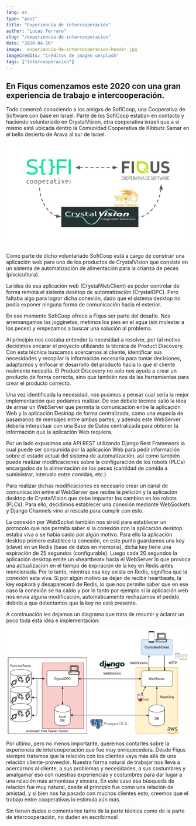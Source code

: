 ```yaml
---
lang: es
type: "post"
title: "Experiencia de intercooperación"
author: "Lucas Ferraro"
slug: "/experiencia-de-intercooperacion"
date: "2020-04-16"
image:  experiencia-de-intercooperacion-header.jpg
imageCredits: "Créditos de imagen unsplash"
tags: ["Intercooperacion"]
---
```


## En Fiqus comenzamos este 2020 con una gran experiencia de trabajo e intercooperación.

Todo comenzó conociendo a los amigxs de SofiCoop, una Cooperativa de Software con base en Israel. Parte de lxs SofiCoop estaban en contacto y haciendo voluntariado en CrystalVision, otra cooperativa israelí que a sí mismo está ubicada dentro la Comunidad Cooperativa de Kibbutz Samar en el bello desierto de Arava al sur de Israel.

![Créditos de imagen unsplash](./experiencia-de-intercooperacion-01.jpg)

Como parte de dicho voluntariado SofiCoop está a cargo de construir una aplicación web para uno de los productos de CrystalVision que consiste en un sistema de automatización de alimentación para la crianza de peces (piscicultura).

La idea de esa aplicación web (CrystalWebClient) es poder controlar de forma remota el sistema desktop de automatización (CrystalOPC). Pero faltaba algo para lograr dicha conexión, dado que el sistema desktop no podía exponer ninguna forma de comunicación hacia el exterior.

En ese momento SofiCoop ofrece a Fiqus ser parte del desafío. Nos arremangamos las jogginetas, metimos los pies en el agua (sin molestar a los peces) y empezamos a buscar una solución al problema.

Al principio nos costaba entender la necesidad a resolver, por tal motivo decidimos encarar el proyecto utilizando la técnica de Product Discovery.
Con esta técnica buscamos acercarnos al cliente, identificar sus necesidades y recopilar la información necesaria para tomar decisiones, adaptarnos y enfocar el desarrollo del producto hacia lo que el cliente realmente necesita.
El Product Discovery no solo nos ayuda a crear un producto de forma correcta, sino que también nos da las herramientas para crear el producto correcto.

Una vez identificada la necesidad, nos pusimos a pensar cual sería la mejor implementación que podíamos realizar. De ese debate técnico salió la idea de armar un WebServer que permita la comunicación entre la aplicación Web y la aplicación Desktop de forma centralizada, como una especia de pasamanos de mensajes entre ambas partes, y además este WebServer debería interactuar con una Base de Datos centralizada para obtener la información que la aplicación Web requiera.

Por un lado expusimos una API REST utilizando Django Rest Framework la cual puede ser consumida por la aplicación Web para pedir información sobre el estado actual del sistema de automatización, así como también puede realizar modificaciones sobre la configuración de los robots (PLCs) encargados de la alimentación de los peces (cantidad de comida a suministrar, intervalo entre comidas, etc.)

Para realizar dichas modificaciones es necesario crear un canal de comunicación entre el WebServer que recibe la petición y la aplicación desktop de CrystalVision que debe impactar los cambios en los robots (PLCs). Para ello, decidimos establecer una conexión mediante WebSockets y Django Channels vino al rescate para cumplir con esto.

La conexión por WebSocket también nos sirvió para establecer un protocolo que nos permita saber si la conexión con la aplicación desktop estaba viva o se había caído por algún motivo. Para ello la aplicación desktop primero establece la conexión, en este punto guardamos una key (clave) en un Redis (base de datos en memoria), dicha key tiene una expiración de 25 segundos (configurable). Luego cada 20 segundos la aplicación desktop emite un «heartbeat» hacia el WebServer lo que provoca una actualización en el tiempo de expiración de la key en Redis antes mencionada. Por lo tanto, mientras esa key exista en Redis, significa que la conexión esta viva. Si por algún motivo se dejan de recibir heartbeats, la key expirará y desaparecerá de Redis, lo que nos permite saber que en ese caso la conexión se ha caído y por lo tanto por ejemplo si la aplicación web nos envía alguna modificación, automáticamente rechazamos el pedido debido a que detectamos que la key no está presente.

A continuación les dejamos un diagrama que trata de resumir y aclarar un poco toda esta idea e implementación:

![Créditos de imagen unsplash](./experiencia-de-intercooperacion-02.png)

Por último, pero no menos importante, queremos contarles sobre la experiencia de intercooperación que fue muy enriquecedora.
Desde Fiqus siempre tratamos que la relación con los clientes vaya más allá de una relación cliente-proveedor. Nuestra forma natural de trabajar nos lleva a acercarnos al cliente, a sus problemas y necesidades, a sus costumbres y amalgamar eso con nuestras experiencias y costumbres para dar lugar a una relación más armoniosa y sincera.
En este caso esa búsqueda de relación fue muy natural, desde el principio fue como una relación de amistad, y si bien nos ha pasado con muchos clientes esto, creemos que el trabajo entre cooperativas lo estimula aún más.

Sin tienen dudas o comentarios tanto de la parte técnica como de la parte de intercooperación, no duden en escribirnos!